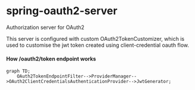# spring-oauth2-server

Authorization server for OAuth2

This server is configured with custom OAuth2TokenCustomizer<JwtEncodingContext>, which is used to
customise the jwt token created using client-credential oauth flow.

#### How /oauth2/token endpoint works

```mermaid
graph TD;
    OAuth2TokenEndpointFilter-->ProviderManager-->OAuth2ClientCredentialsAuthenticationProvider-->JwtGenerator;
```

